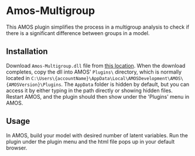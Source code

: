 Amos-Multigroup
============================

This AMOS plugin simplifies the process in a multigroup analysis to check if there is a significant difference between groups in a model.

Installation
------------
Download `Amos-Multigroup.dll` file from [this location](https://github.com/john-lim/Amos-Invariance/blob/master/Amos-MasterValidity/obj/Debug/).
When the download completes, copy the dll into AMOS' `Plugins\` directory, which is normally located in 
`C:\Users\{accountName}\AppData\Local\AMOSDevelopment\AMOS\{AMOSVersion}\Plugins`. The `AppData` folder is hidden by default, but you can access it by either typing in the path directly or showing hidden files.
Restart AMOS, and the plugin should then show under the 'Plugins' menu in AMOS.

Usage
-----
In AMOS, build your model with desired number of latent variables. Run the plugin under the plugin menu and the html file pops up in your default browser.
